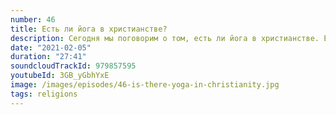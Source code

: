 ```yaml
---
number: 46
title: Есть ли йога в христианстве?
description: Сегодня мы поговорим о том, есть ли йога в христианстве. Естественно, имеется в виду традиционная практика, йога как духовная традиция, а не занятия в зале на коврике. Последнее – вещь замечательная и полезная, но к теме ролика не относятся.
date: "2021-02-05"
duration: "27:41"
soundcloudTrackId: 979857595
youtubeId: 3GB_yGbhYxE
image: /images/episodes/46-is-there-yoga-in-christianity.jpg
tags: religions
---
```

